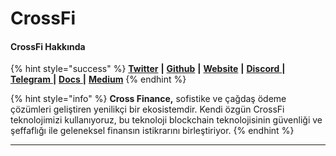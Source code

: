# CrossFi

#### **CrossFi Hakkında**

{% hint style="success" %}
[**Twitter**](https://twitter.com/crossfichain) **|** [**Github**](https://github.com/crossfichain) **|** [**Website**](https://crossfi.org/) **|** [**Discord** ](https://discord.com/invite/crossfi)**|** [**Telegram** ](https://t.me/crossfichain)**|** [**Docs** ](https://docs.crossfi.org/crossfi-chain/basic-information/introduction)**|** [**Medium**](https://medium.com/@crossfichain)
{% endhint %}

{% hint style="info" %}
**Cross Finance,** sofistike ve çağdaş ödeme çözümleri geliştiren yenilikçi bir ekosistemdir. Kendi özgün CrossFi teknolojimizi kullanıyoruz, bu teknoloji blockchain teknolojisinin güvenliği ve şeffaflığı ile geleneksel finansın istikrarını birleştiriyor.
{% endhint %}

***
